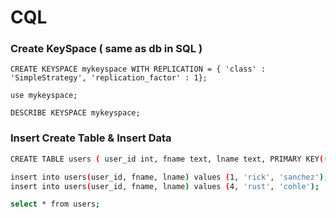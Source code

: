 # CQL

### Create KeySpace \( same as db in SQL \)

```text
CREATE KEYSPACE mykeyspace WITH REPLICATION = { 'class' : 'SimpleStrategy', 'replication_factor' : 1};

use mykeyspace; 

DESCRIBE KEYSPACE mykeyspace;
```

### Insert Create Table & Insert Data

```bash
CREATE TABLE users ( user_id int, fname text, lname text, PRIMARY KEY((user_id))); 

insert into users(user_id, fname, lname) values (1, 'rick', 'sanchez'); 
insert into users(user_id, fname, lname) values (4, 'rust', 'cohle'); 

select * from users;
```



